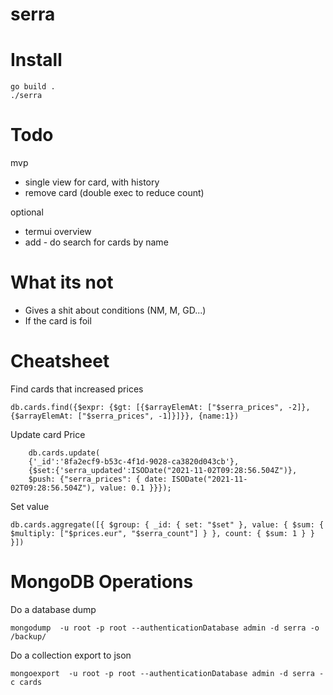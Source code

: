 # serra

# Install

    go build .
    ./serra

# Todo

mvp

* single view for card, with history
* remove card (double exec to reduce count)

optional

* termui overview
* add - do search for cards by name

# What its not

* Gives a shit about conditions (NM, M, GD...)
* If the card is foil

# Cheatsheet

Find cards that increased prices

    db.cards.find({$expr: {$gt: [{$arrayElemAt: ["$serra_prices", -2]}, {$arrayElemAt: ["$serra_prices", -1]}]}}, {name:1})

Update card Price

		db.cards.update(
		{'_id':'8fa2ecf9-b53c-4f1d-9028-ca3820d043cb'},
		{$set:{'serra_updated':ISODate("2021-11-02T09:28:56.504Z")},
		$push: {"serra_prices": { date: ISODate("2021-11-02T09:28:56.504Z"), value: 0.1 }}});

Set value

    db.cards.aggregate([{ $group: { _id: { set: "$set" }, value: { $sum: { $multiply: ["$prices.eur", "$serra_count"] } }, count: { $sum: 1 } } }])


# MongoDB Operations

Do a database dump

    mongodump  -u root -p root --authenticationDatabase admin -d serra -o /backup/

Do a collection export to json

    mongoexport  -u root -p root --authenticationDatabase admin -d serra -c cards
